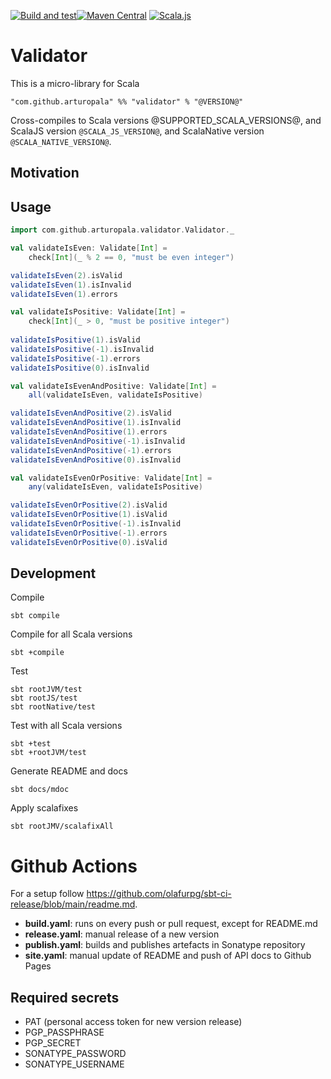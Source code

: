 [![Build and test](https://github.com/arturopala/validator/actions/workflows/build.yml/badge.svg)](https://github.com/arturopala/validator/actions/workflows/build.yml)[![Maven Central](https://maven-badges.herokuapp.com/maven-central/com.github.arturopala/validator_2.13/badge.svg)](https://maven-badges.herokuapp.com/maven-central/com.github.arturopala/validator_2.13)
[![Scala.js](https://www.scala-js.org/assets/badges/scalajs-1.7.0.svg)](https://www.scala-js.org)

Validator
===

This is a micro-library for Scala

    "com.github.arturopala" %% "validator" % "@VERSION@"

Cross-compiles to Scala versions @SUPPORTED_SCALA_VERSIONS@, 
and ScalaJS version `@SCALA_JS_VERSION@`, and ScalaNative version `@SCALA_NATIVE_VERSION@`.

Motivation
---

Usage
---

```scala mdoc
import com.github.arturopala.validator.Validator._

val validateIsEven: Validate[Int] = 
    check[Int](_ % 2 == 0, "must be even integer")

validateIsEven(2).isValid
validateIsEven(1).isInvalid
validateIsEven(1).errors

val validateIsPositive: Validate[Int] = 
    check[Int](_ > 0, "must be positive integer")
  
validateIsPositive(1).isValid  
validateIsPositive(-1).isInvalid    
validateIsPositive(-1).errors  
validateIsPositive(0).isInvalid 

val validateIsEvenAndPositive: Validate[Int] = 
    all(validateIsEven, validateIsPositive)

validateIsEvenAndPositive(2).isValid  
validateIsEvenAndPositive(1).isInvalid  
validateIsEvenAndPositive(1).errors  
validateIsEvenAndPositive(-1).isInvalid    
validateIsEvenAndPositive(-1).errors  
validateIsEvenAndPositive(0).isInvalid 

val validateIsEvenOrPositive: Validate[Int] = 
    any(validateIsEven, validateIsPositive)

validateIsEvenOrPositive(2).isValid   
validateIsEvenOrPositive(1).isValid   
validateIsEvenOrPositive(-1).isInvalid    
validateIsEvenOrPositive(-1).errors  
validateIsEvenOrPositive(0).isValid 
```

Development
---

Compile

    sbt compile

Compile for all Scala versions

    sbt +compile

Test

    sbt rootJVM/test
    sbt rootJS/test
    sbt rootNative/test

Test with all Scala versions

    sbt +test
    sbt +rootJVM/test


Generate README and docs

    sbt docs/mdoc

Apply scalafixes

    sbt rootJMV/scalafixAll    

Github Actions
===

For a setup follow <https://github.com/olafurpg/sbt-ci-release/blob/main/readme.md>.

 - **build.yaml**: runs on every push or pull request, except for README.md
 - **release.yaml**: manual release of a new version
 - **publish.yaml**: builds and publishes artefacts in Sonatype repository
 - **site.yaml**: manual update of README and push of API docs to Github Pages

 Required secrets
 ---

- PAT (personal access token for new version release)
- PGP_PASSPHRASE
- PGP_SECRET
- SONATYPE_PASSWORD
- SONATYPE_USERNAME
